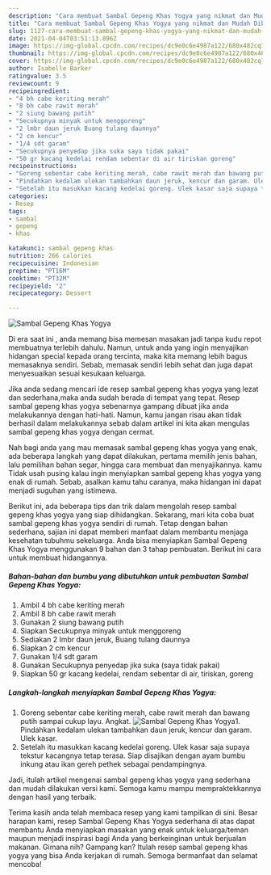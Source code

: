 ```yaml
---
description: "Cara membuat Sambal Gepeng Khas Yogya yang nikmat dan Mudah Dibuat"
title: "Cara membuat Sambal Gepeng Khas Yogya yang nikmat dan Mudah Dibuat"
slug: 1127-cara-membuat-sambal-gepeng-khas-yogya-yang-nikmat-dan-mudah-dibuat
date: 2021-04-04T03:51:13.896Z
image: https://img-global.cpcdn.com/recipes/dc9e0c6e4987a122/680x482cq70/sambal-gepeng-khas-yogya-foto-resep-utama.jpg
thumbnail: https://img-global.cpcdn.com/recipes/dc9e0c6e4987a122/680x482cq70/sambal-gepeng-khas-yogya-foto-resep-utama.jpg
cover: https://img-global.cpcdn.com/recipes/dc9e0c6e4987a122/680x482cq70/sambal-gepeng-khas-yogya-foto-resep-utama.jpg
author: Isabelle Barker
ratingvalue: 3.5
reviewcount: 9
recipeingredient:
- "4 bh cabe keriting merah"
- "8 bh cabe rawit merah"
- "2 siung bawang putih"
- "Secukupnya minyak untuk menggoreng"
- "2 lmbr daun jeruk Buang tulang daunnya"
- "2 cm kencur"
- "1/4 sdt garam"
- "Secukupnya penyedap jika suka saya tidak pakai"
- "50 gr kacang kedelai rendam sebentar di air tiriskan goreng"
recipeinstructions:
- "Goreng sebentar cabe keriting merah, cabe rawit merah dan bawang putih sampai cukup layu. Angkat."
- "Pindahkan kedalam ulekan tambahkan daun jeruk, kencur dan garam. Ulek kasar."
- "Setelah itu masukkan kacang kedelai goreng. Ulek kasar saja supaya tekstur kacangnya tetap terasa. Siap disajikan dengan ayam bumbu inkung atau ikan gereh pethek sebagai pendampingnya."
categories:
- Resep
tags:
- sambal
- gepeng
- khas

katakunci: sambal gepeng khas 
nutrition: 266 calories
recipecuisine: Indonesian
preptime: "PT16M"
cooktime: "PT32M"
recipeyield: "2"
recipecategory: Dessert

---
```



![Sambal Gepeng Khas Yogya](https://img-global.cpcdn.com/recipes/dc9e0c6e4987a122/680x482cq70/sambal-gepeng-khas-yogya-foto-resep-utama.jpg)

Di era  saat ini , anda memang bisa memesan masakan jadi tanpa kudu repot membuatnya terlebih dahulu. Namun, untuk anda yang ingin menyajikan hidangan special kepada orang tercinta, maka kita memang lebih bagus memasaknya sendiri. Sebab, memasak sendiri lebih sehat dan juga dapat menyesuaikan sesuai kesukaan keluarga.

Jika anda sedang mencari ide resep sambal gepeng khas yogya yang lezat dan sederhana,maka anda sudah berada di tempat yang tepat. Resep sambal gepeng khas yogya  sebenarnya gampang dibuat jika anda melakukannya dengan hati-hati. Namun, kamu jangan risau akan tidak berhasil dalam melakukannya 
sebab dalam artikel ini kita akan mengulas sambal gepeng khas yogya dengan cermat.  



Nah bagi anda yang mau memasak sambal gepeng khas yogya yang enak, ada beberapa langkah yang dapat dilakukan, pertama memilih jenis bahan, lalu pemilihan bahan segar, hingga cara membuat dan menyajikannya. kamu Tidak usah pusing kalau ingin menyiapkan sambal gepeng khas yogya yang enak di rumah. Sebab, asalkan kamu  tahu caranya, maka hidangan ini dapat menjadi suguhan yang istimewa.

Berikut ini, ada beberapa tips dan trik dalam mengolah resep sambal gepeng khas yogya yang siap dihidangkan. Sekarang, mari kita coba buat sambal gepeng khas yogya sendiri di rumah. Tetap dengan bahan sederhana, sajian ini dapat memberi manfaat dalam membantu menjaga kesehatan tubuhmu sekeluarga. Anda bisa menyiapkan Sambal Gepeng Khas Yogya menggunakan 9 bahan dan 3 tahap pembuatan. Berikut ini cara untuk membuat hidangannya.

<!--inarticleads1-->

##### Bahan-bahan dan bumbu yang dibutuhkan untuk pembuatan Sambal Gepeng Khas Yogya:

1. Ambil 4 bh cabe keriting merah
1. Ambil 8 bh cabe rawit merah
1. Gunakan 2 siung bawang putih
1. Siapkan Secukupnya minyak untuk menggoreng
1. Sediakan 2 lmbr daun jeruk, Buang tulang daunnya
1. Siapkan 2 cm kencur
1. Gunakan 1/4 sdt garam
1. Gunakan Secukupnya penyedap jika suka (saya tidak pakai)
1. Siapkan 50 gr kacang kedelai, rendam sebentar di air, tiriskan, goreng




<!--inarticleads2-->

##### Langkah-langkah menyiapkan Sambal Gepeng Khas Yogya:

1. Goreng sebentar cabe keriting merah, cabe rawit merah dan bawang putih sampai cukup layu. Angkat.
<img src="https://img-global.cpcdn.com/steps/e741cd881322ddf0/160x128cq70/sambal-gepeng-khas-yogya-langkah-memasak-1-foto.jpg" alt="Sambal Gepeng Khas Yogya">1. Pindahkan kedalam ulekan tambahkan daun jeruk, kencur dan garam. Ulek kasar.
1. Setelah itu masukkan kacang kedelai goreng. Ulek kasar saja supaya tekstur kacangnya tetap terasa. Siap disajikan dengan ayam bumbu inkung atau ikan gereh pethek sebagai pendampingnya.




Jadi, itulah artikel mengenai  sambal gepeng khas yogya  yang sederhana dan mudah dilakukan versi kami. Semoga kamu mampu mempraktekkannya dengan hasil yang terbaik. 

Terima kasih anda telah membaca resep yang kami tampilkan di sini. Besar harapan kami, resep  Sambal Gepeng Khas Yogya sederhana di atas dapat membantu Anda menyiapkan masakan yang enak untuk keluarga/teman maupun menjadi inspirasi bagi Anda yang berkeinginan untuk berjualan makanan. Gimana nih? Gampang kan? Itulah resep sambal gepeng khas yogya yang bisa Anda kerjakan di rumah. Semoga bermanfaat dan selamat mencoba!

